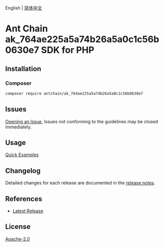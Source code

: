 English | [简体中文](README-CN.md)

# Ant Chain ak_764ae225a5a74b26a5a0c1c56b0630e7 SDK for PHP

## Installation

### Composer

```bash
composer require antchain/ak_764ae225a5a74b26a5a0c1c56b0630e7
```

## Issues

[Opening an Issue](https://github.com/alipay/antchain-openapi-prod-sdk/issues/new), Issues not conforming to the guidelines may be closed immediately.

## Usage

[Quick Examples](https://github.com/alipay/antchain-openapi-prod-sdk/blob/master/docs/0-Examples-EN.md#quick-examples)

## Changelog

Detailed changes for each release are documented in the [release notes](./ChangeLog.txt).

## References

* [Latest Release](https://github.com/antchain-openapi-sdk-php)

## License

[Apache-2.0](http://www.apache.org/licenses/LICENSE-2.0)
